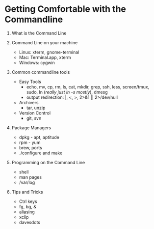 Getting Comfortable with the Commandline
=========================================

1. What is the Command Line

2. Command Line on your machine
    - Linux: xterm, gnome-terminal
    - Mac: Terminal.app, xterm
    - Windows: cygwin

3. Common commandline tools
    - Easy Tools
        - echo, mv, cp, rm, ls, cat, mkdir, grep, ssh, less, screen/tmux, sudo, ln (*really just ln -s mostly*), dmesg
        - output redirection: |, <, >, 2>&1 || 2>/dev/null
    - Archivers
        - tar, unzip
    - Version Control
        - git, svn

4. Package Managers
    - dpkg - apt, aptitude
    - rpm - yum
    - brew, ports
    - ./configure and make

6. Programming on the Command Line
    - shell
    - man pages
    - /var/log

7. Tips and Tricks
    - Ctrl keys
    - fg, bg, &
    - aliasing
    - xclip
    - davesdots
